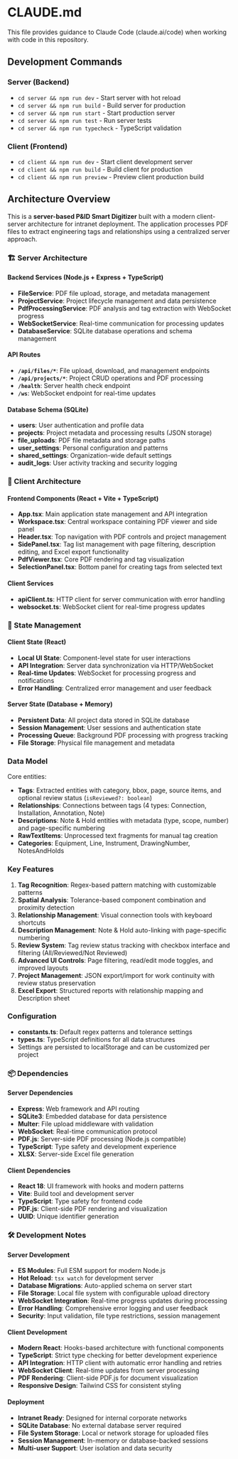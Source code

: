 # CLAUDE.md

This file provides guidance to Claude Code (claude.ai/code) when working with code in this repository.

## Development Commands

### Server (Backend)
- `cd server && npm run dev` - Start server with hot reload
- `cd server && npm run build` - Build server for production
- `cd server && npm run start` - Start production server
- `cd server && npm run test` - Run server tests
- `cd server && npm run typecheck` - TypeScript validation

### Client (Frontend) 
- `cd client && npm run dev` - Start client development server
- `cd client && npm run build` - Build client for production
- `cd client && npm run preview` - Preview client production build

## Architecture Overview

This is a **server-based P&ID Smart Digitizer** built with a modern client-server architecture for intranet deployment. The application processes PDF files to extract engineering tags and relationships using a centralized server approach.

### 🏗️ Server Architecture

#### Backend Services (Node.js + Express + TypeScript)
- **FileService**: PDF file upload, storage, and metadata management
- **ProjectService**: Project lifecycle management and data persistence  
- **PdfProcessingService**: PDF analysis and tag extraction with WebSocket progress
- **WebSocketService**: Real-time communication for processing updates
- **DatabaseService**: SQLite database operations and schema management

#### API Routes
- **`/api/files/*`**: File upload, download, and management endpoints
- **`/api/projects/*`**: Project CRUD operations and PDF processing
- **`/health`**: Server health check endpoint
- **`/ws`**: WebSocket endpoint for real-time updates

#### Database Schema (SQLite)
- **users**: User authentication and profile data
- **projects**: Project metadata and processing results (JSON storage)
- **file_uploads**: PDF file metadata and storage paths
- **user_settings**: Personal configuration and patterns
- **shared_settings**: Organization-wide default settings
- **audit_logs**: User activity tracking and security logging

### 🎨 Client Architecture

#### Frontend Components (React + Vite + TypeScript)
- **App.tsx**: Main application state management and API integration
- **Workspace.tsx**: Central workspace containing PDF viewer and side panel
- **Header.tsx**: Top navigation with PDF controls and project management
- **SidePanel.tsx**: Tag list management with page filtering, description editing, and Excel export functionality
- **PdfViewer.tsx**: Core PDF rendering and tag visualization
- **SelectionPanel.tsx**: Bottom panel for creating tags from selected text

#### Client Services
- **apiClient.ts**: HTTP client for server communication with error handling
- **websocket.ts**: WebSocket client for real-time progress updates

### 🔄 State Management

#### Client State (React)
- **Local UI State**: Component-level state for user interactions
- **API Integration**: Server data synchronization via HTTP/WebSocket
- **Real-time Updates**: WebSocket for processing progress and notifications
- **Error Handling**: Centralized error management and user feedback

#### Server State (Database + Memory)
- **Persistent Data**: All project data stored in SQLite database
- **Session Management**: User sessions and authentication state
- **Processing Queue**: Background PDF processing with progress tracking
- **File Storage**: Physical file management and metadata

### Data Model

Core entities:
- **Tags**: Extracted entities with category, bbox, page, source items, and optional review status (`isReviewed?: boolean`)
- **Relationships**: Connections between tags (4 types: Connection, Installation, Annotation, Note)
- **Descriptions**: Note & Hold entities with metadata (type, scope, number) and page-specific numbering
- **RawTextItems**: Unprocessed text fragments for manual tag creation
- **Categories**: Equipment, Line, Instrument, DrawingNumber, NotesAndHolds

### Key Features

1. **Tag Recognition**: Regex-based pattern matching with customizable patterns
2. **Spatial Analysis**: Tolerance-based component combination and proximity detection
3. **Relationship Management**: Visual connection tools with keyboard shortcuts
4. **Description Management**: Note & Hold auto-linking with page-specific numbering
5. **Review System**: Tag review status tracking with checkbox interface and filtering (All/Reviewed/Not Reviewed)
6. **Advanced UI Controls**: Page filtering, read/edit mode toggles, and improved layouts
7. **Project Management**: JSON export/import for work continuity with review status preservation
8. **Excel Export**: Structured reports with relationship mapping and Description sheet

### Configuration

- **constants.ts**: Default regex patterns and tolerance settings
- **types.ts**: TypeScript definitions for all data structures
- Settings are persisted to localStorage and can be customized per project

### 📦 Dependencies

#### Server Dependencies
- **Express**: Web framework and API routing
- **SQLite3**: Embedded database for data persistence
- **Multer**: File upload middleware with validation
- **WebSocket**: Real-time communication protocol
- **PDF.js**: Server-side PDF processing (Node.js compatible)
- **TypeScript**: Type safety and development experience
- **XLSX**: Server-side Excel file generation

#### Client Dependencies
- **React 18**: UI framework with hooks and modern patterns
- **Vite**: Build tool and development server
- **TypeScript**: Type safety for frontend code
- **PDF.js**: Client-side PDF rendering and visualization
- **UUID**: Unique identifier generation

### 🛠️ Development Notes

#### Server Development
- **ES Modules**: Full ESM support for modern Node.js
- **Hot Reload**: `tsx watch` for development server
- **Database Migrations**: Auto-applied schema on server start
- **File Storage**: Local file system with configurable upload directory
- **WebSocket Integration**: Real-time progress updates during processing
- **Error Handling**: Comprehensive error logging and user feedback
- **Security**: Input validation, file type restrictions, session management

#### Client Development
- **Modern React**: Hooks-based architecture with functional components
- **TypeScript**: Strict type checking for better development experience
- **API Integration**: HTTP client with automatic error handling and retries
- **WebSocket Client**: Real-time updates from server processing
- **PDF Rendering**: Client-side PDF.js for document visualization
- **Responsive Design**: Tailwind CSS for consistent styling

#### Deployment
- **Intranet Ready**: Designed for internal corporate networks
- **SQLite Database**: No external database server required
- **File System Storage**: Local or network storage for uploaded files
- **Session Management**: In-memory or database-backed sessions
- **Multi-user Support**: User isolation and data security